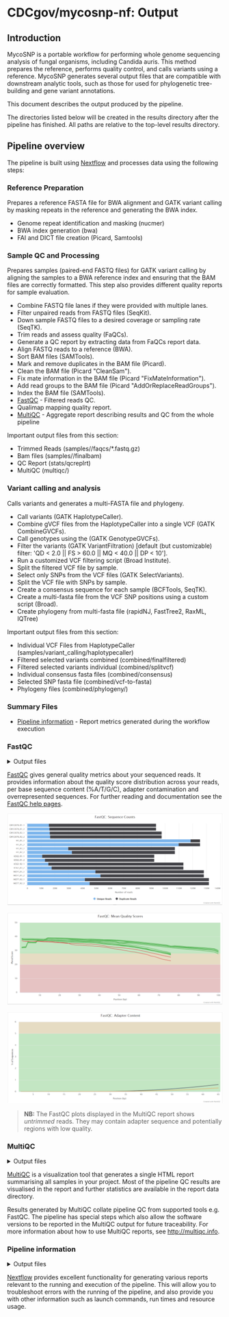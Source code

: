 # CDCgov/mycosnp-nf: Output

## Introduction
MycoSNP is a portable workflow for performing whole genome sequencing analysis of fungal organisms, including Candida auris. This method prepares the reference, performs quality control, and calls variants using a reference. MycoSNP generates several output files that are compatible with downstream analytic tools, such as those for used for phylogenetic tree-building and gene variant annotations.

This document describes the output produced by the pipeline.

The directories listed below will be created in the results directory after the pipeline has finished. All paths are relative to the top-level results directory.


## Pipeline overview

The pipeline is built using [Nextflow](https://www.nextflow.io/) and processes data using the following steps:

### Reference Preparation
Prepares a reference FASTA file for BWA alignment and GATK variant calling by masking repeats in the reference and generating the BWA index.
* Genome repeat identification and masking (nucmer)
* BWA index generation (bwa)
* FAI and DICT file creation (Picard, Samtools)

### Sample QC and Processing
Prepares samples (paired-end FASTQ files) for GATK variant calling by aligning the samples to a BWA reference index and ensuring that the BAM files are correctly formatted. This step also provides different quality reports for sample evaluation.
* Combine FASTQ file lanes if they were provided with multiple lanes.
* Filter unpaired reads from FASTQ files (SeqKit).
* Down sample FASTQ files to a desired coverage or sampling rate (SeqTK).
* Trim reads and assess quality (FaQCs).
* Generate a QC report by extracting data from FaQCs report data.
* Align FASTQ reads to a reference (BWA).
* Sort BAM files (SAMTools).
* Mark and remove duplicates in the BAM file (Picard).
* Clean the BAM file (Picard "CleanSam").
* Fix mate information in the BAM file (Picard "FixMateInformation").
* Add read groups to the BAM file (Picard "AddOrReplaceReadGroups").
* Index the BAM file (SAMTools).
* [FastQC](#fastqc) - Filtered reads QC.
* Qualimap mapping quality report.
* [MultiQC](#multiqc) - Aggregate report describing results and QC from the whole pipeline

Important output files from this section:
* Trimmed Reads (samples/<sampleID>/faqcs/*.fastq.gz)
* Bam files (samples/<sampleID>/finalbam)
* QC Report (stats/qcreplrt)
* MultiQC (multiqc/)


### Variant calling and analysis
Calls variants and generates a multi-FASTA file and phylogeny.
* Call variants (GATK HaplotypeCaller).
* Combine gVCF files from the HaplotypeCaller into a single VCF (GATK CombineGVCFs).
* Call genotypes using the (GATK GenotypeGVCFs).
* Filter the variants (GATK VariantFiltration) [default (but customizable) filter: 'QD < 2.0 || FS > 60.0 || MQ < 40.0 || DP < 10'].
* Run a customized VCF filtering script (Broad Institute).
* Split the filtered VCF file by sample.
* Select only SNPs from the VCF files (GATK SelectVariants).
* Split the VCF file with SNPs by sample.
* Create a consensus sequence for each sample (BCFTools, SeqTK).
* Create a multi-fasta file from the VCF SNP positions using a custom script (Broad).
* Create phylogeny from multi-fasta file (rapidNJ, FastTree2, RaxML, IQTree)

Important output files from this section:
* Individual VCF Files from HaplotypeCaller (samples/variant_calling/haplotypecaller)
* Filtered selected variants combined (combined/finalfiltered)
* Filtered selected variants individual (combined/splitvcf)
* Individual consensus fasta files (combined/consensus)
* Selected SNP fasta file (combined/vcf-to-fasta)
* Phylogeny files (combined/phylogeny/)
### Summary Files
* [Pipeline information](#pipeline-information) - Report metrics generated during the workflow execution

### FastQC

<details markdown="1">
<summary>Output files</summary>

* `fastqc/`
    * `*_fastqc.html`: FastQC report containing quality metrics.
    * `*_fastqc.zip`: Zip archive containing the FastQC report, tab-delimited data file and plot images.

</details>

[FastQC](http://www.bioinformatics.babraham.ac.uk/projects/fastqc/) gives general quality metrics about your sequenced reads. It provides information about the quality score distribution across your reads, per base sequence content (%A/T/G/C), adapter contamination and overrepresented sequences. For further reading and documentation see the [FastQC help pages](http://www.bioinformatics.babraham.ac.uk/projects/fastqc/Help/).

![MultiQC - FastQC sequence counts plot](images/mqc_fastqc_counts.png)

![MultiQC - FastQC mean quality scores plot](images/mqc_fastqc_quality.png)

![MultiQC - FastQC adapter content plot](images/mqc_fastqc_adapter.png)

> **NB:** The FastQC plots displayed in the MultiQC report shows _untrimmed_ reads. They may contain adapter sequence and potentially regions with low quality.

### MultiQC

<details markdown="1">
<summary>Output files</summary>

* `multiqc/`
    * `multiqc_report.html`: a standalone HTML file that can be viewed in your web browser.
    * `multiqc_data/`: directory containing parsed statistics from the different tools used in the pipeline.
    * `multiqc_plots/`: directory containing static images from the report in various formats.

</details>

[MultiQC](http://multiqc.info) is a visualization tool that generates a single HTML report summarising all samples in your project. Most of the pipeline QC results are visualised in the report and further statistics are available in the report data directory.

Results generated by MultiQC collate pipeline QC from supported tools e.g. FastQC. The pipeline has special steps which also allow the software versions to be reported in the MultiQC output for future traceability. For more information about how to use MultiQC reports, see <http://multiqc.info>.

### Pipeline information

<details markdown="1">
<summary>Output files</summary>

* `pipeline_info/`
    * Reports generated by Nextflow: `execution_report.html`, `execution_timeline.html`, `execution_trace.txt` and `pipeline_dag.dot`/`pipeline_dag.svg`.
    * Reports generated by the pipeline: `pipeline_report.html`, `pipeline_report.txt` and `software_versions.yml`. The `pipeline_report*` files will only be present if the `--email` / `--email_on_fail` parameter's are used when running the pipeline.
    * Reformatted samplesheet files used as input to the pipeline: `samplesheet.valid.csv`.

</details>

[Nextflow](https://www.nextflow.io/docs/latest/tracing.html) provides excellent functionality for generating various reports relevant to the running and execution of the pipeline. This will allow you to troubleshoot errors with the running of the pipeline, and also provide you with other information such as launch commands, run times and resource usage.
